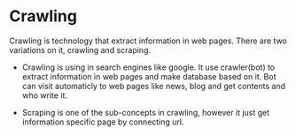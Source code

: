 # Crawling
Crawling is technology that extract information in web pages. 
There are two variations on it, crawling and scraping.

* Crawling is using in search engines like google. 
It use crawler(bot) to extract information in web pages and make database based on it. 
Bot can visit automaticly to web pages like news, blog and get contents and who write it.

* Scraping is one of the sub-concepts in crawling, however it just get information specific page by connecting url.